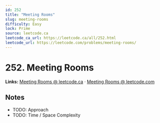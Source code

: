 ```yaml
--- 
id: 252
title: "Meeting Rooms"
slug: meeting-rooms
difficulty: Easy
lock: Prime
source: leetcode.ca
leetcode_ca_url: https://leetcode.ca/all/252.html
leetcode_url: https://leetcode.com/problems/meeting-rooms/
---
```


# 252. Meeting Rooms

**Links:** [Meeting Rooms @ leetcode.ca](https://leetcode.ca/all/252.html) · [Meeting Rooms @ leetcode.com](https://leetcode.com/problems/meeting-rooms/)

## Notes
- TODO: Approach
- TODO: Time / Space Complexity
